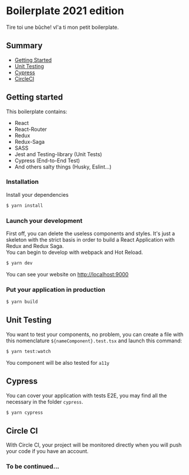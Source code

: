 # Boilerplate 2021 edition
Tire toi une bûche! vl'a ti mon petit boilerplate.  

## Summary
- [Getting Started](#getting-started)
- [Unit Testing](#unit-testing)
- [Cypress](#cypress)
- [CircleCI](#circleci)

## Getting started
This boilerplate contains:
- React
- React-Router
- Redux
- Redux-Saga
- SASS
- Jest and Testing-library (Unit Tests)
- Cypress (End-to-End Test)
- And others salty things (Husky, Eslint...)
### Installation
Install your dependencies
```bash
$ yarn install
```

### Launch your development
First off, you can delete the useless components and styles. It's just a skeleton with the strict basis in order to build a React Application with Redux and Redux Saga.   
You can begin to develop with webpack and Hot Reload.
```bash
$ yarn dev
```
You can see your website on [http://localhost:9000](http://localhost:9000)

### Put your application in production
```bash
$ yarn build
```

## Unit Testing
You want to test your components, no problem, you can create a file with this nomenclature `${nameComponent}.test.tsx` and launch this command:
```bash
$ yarn test:watch
```
You component will be also tested for `a11y`

## Cypress
You can cover your application with tests E2E, you may find all the necessary in the folder `cypress`.
```bash
$ yarn cypress
```

## Circle CI
With Circle CI, your project will be monitored directly when you will push your code if you have an account.

### To be continued...
